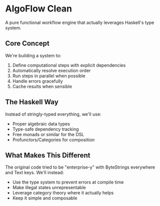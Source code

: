 # AlgoFlow Clean

A pure functional workflow engine that actually leverages Haskell's type system.

## Core Concept

We're building a system to:
1. Define computational steps with explicit dependencies
2. Automatically resolve execution order
3. Run steps in parallel when possible
4. Handle errors gracefully
5. Cache results when sensible

## The Haskell Way

Instead of stringly-typed everything, we'll use:
- Proper algebraic data types
- Type-safe dependency tracking
- Free monads or similar for the DSL
- Profunctors/Categories for composition

## What Makes This Different

The original code tried to be "enterprise-y" with ByteStrings everywhere and Text keys.
We'll instead:
- Use the type system to prevent errors at compile time
- Make illegal states unrepresentable
- Leverage category theory where it actually helps
- Keep it simple and composable
